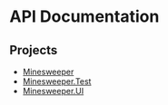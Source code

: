 # API Documentation

## Projects

- [Minesweeper](Minesweeper)
- [Minesweeper.Test](Minesweeper.Test)
- [Minesweeper.UI](Minesweeper.UI)